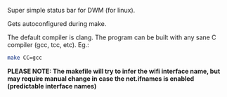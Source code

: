 Super simple status bar for DWM (for linux).

Gets autoconfigured during make.

The default compiler is clang. The program can be built with any sane C compiler (gcc, tcc, etc). Eg.:

```bash
make CC=gcc
```
**PLEASE NOTE: The makefile will try to infer the wifi interface name, but may require manual change in case the net.ifnames is enabled (predictable interface names)**
